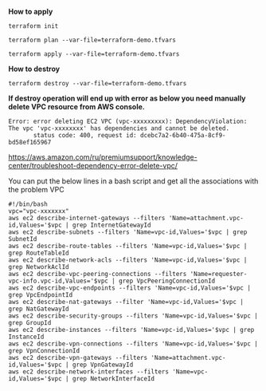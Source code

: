 
**How to apply**
```
terraform init

terraform plan --var-file=terraform-demo.tfvars

terraform apply --var-file=terraform-demo.tfvars
```

**How to destroy**
```
terraform destroy --var-file=terraform-demo.tfvars
```



**If destroy operation will end up with error as below you need manually delete VPC resource from AWS console.**
```
Error: error deleting EC2 VPC (vpc-xxxxxxxxx): DependencyViolation: The vpc 'vpc-xxxxxxxx' has dependencies and cannot be deleted.
       status code: 400, request id: dcebc7a2-6b40-475a-8cf9-bd58ef165967
```

https://aws.amazon.com/ru/premiumsupport/knowledge-center/troubleshoot-dependency-error-delete-vpc/

You can put the below lines in a bash script and get all the associations with the problem VPC
```
#!/bin/bash
vpc="vpc-xxxxxxx" 
aws ec2 describe-internet-gateways --filters 'Name=attachment.vpc-id,Values='$vpc | grep InternetGatewayId
aws ec2 describe-subnets --filters 'Name=vpc-id,Values='$vpc | grep SubnetId
aws ec2 describe-route-tables --filters 'Name=vpc-id,Values='$vpc | grep RouteTableId
aws ec2 describe-network-acls --filters 'Name=vpc-id,Values='$vpc | grep NetworkAclId
aws ec2 describe-vpc-peering-connections --filters 'Name=requester-vpc-info.vpc-id,Values='$vpc | grep VpcPeeringConnectionId
aws ec2 describe-vpc-endpoints --filters 'Name=vpc-id,Values='$vpc | grep VpcEndpointId
aws ec2 describe-nat-gateways --filter 'Name=vpc-id,Values='$vpc | grep NatGatewayId
aws ec2 describe-security-groups --filters 'Name=vpc-id,Values='$vpc | grep GroupId
aws ec2 describe-instances --filters 'Name=vpc-id,Values='$vpc | grep InstanceId
aws ec2 describe-vpn-connections --filters 'Name=vpc-id,Values='$vpc | grep VpnConnectionId
aws ec2 describe-vpn-gateways --filters 'Name=attachment.vpc-id,Values='$vpc | grep VpnGatewayId
aws ec2 describe-network-interfaces --filters 'Name=vpc-id,Values='$vpc | grep NetworkInterfaceId
```
